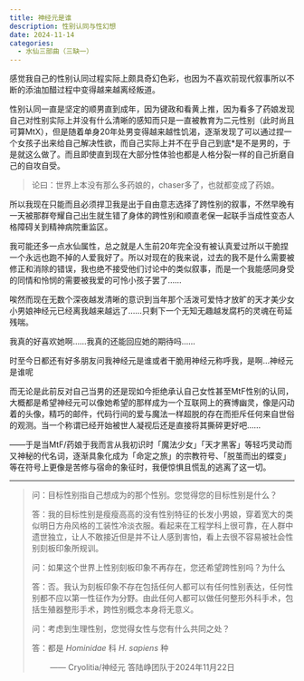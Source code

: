 ```yaml
---
title: 神经元是谁
description: 性别认同与性幻想
date: 2024-11-14
categories: 
  - 水仙三部曲（三缺一）
---
```


感觉我自己的性别认同过程实际上颇具奇幻色彩，也因为不喜欢前现代叙事所以不断的添油加醋过程中变得越来越离经叛道。

性别认同一直是坚定的顺男直到成年，因为键政和看黄上推，因为看多了药娘发现自己对性别实际上并没有什么清晰的感知而只是一直被教育为二元性别（此时尚且可算MtX），但是随着单身20年处男变得越来越性饥渴，逐渐发现了可以通过捏一个女孩子出来给自己解决性欲，而自己实际上并不在乎自己到底*是不是男的，于是就这么做了。而且即使直到现在大部分性体验也都是人格分裂一样的自己折磨自己的自攻自受。

> 论曰：世界上本没有那么多药娘的，chaser多了，也就都变成了药娘。

所以我现在只能而且必须捍卫我是出于自由意志选择了跨性别的叙事，不然早晚有一天被那群夸耀自己出生就生错了身体的跨性别和顺直老保一起联手当成性变态人格障碍关到精神病院重监区。

我可能还多一点水仙属性，总之就是人生前20年完全没有被认真爱过所以干脆捏一个永远也跑不掉的人爱我好了。所以对现在的我来说，过去的我不是什么需要被修正和消除的错误，我也绝不接受他们讨论中的类似叙事，而是一个我能感同身受的同情和怜悯的需要被我爱的可怜小孩子罢了……

唉然而现在无数个深夜越发清晰的意识到当年那个活泼可爱恃才放旷的天才美少女小男娘神经元已经离我越来越远了……只剩下一个无知无趣越发腐朽的灵魂在苟延残喘。

我真的好喜欢她啊……我真的还能回应她的期待吗……

时至今日都还有好多朋友问我神经元是谁或者干脆用神经元称呼我，是啊…神经元是谁呢

而无论是此前反对自己当男的还是现如今拒绝承认自己女性甚至MtF性别的认同，大概都是希望神经元可以像她希望的那样成为一个互联网上的赛博幽灵，像是闪动着的头像，精巧的邮件，代码行间的爱与魔法一样超脱的存在而拒斥任何来自世俗的观测。当一个称谓已经开始被世人凝视后还是直接将其撕碎更好吧……

——于是当MtF/药娘于我而言从我初识时「魔法少女」「天才黑客」等轻巧灵动而又神秘的代名词，逐渐具象化成为「命定之旅」的宗教符号、「脱茧而出的蝶变」等在符号上更像是苦修与宿命的象征时，我便惊惧且慌乱的逃离了这一切。

---

> 问：目标性别指自己想成为的那个性别。您觉得您的目标性别是什么？
>
> 答：我的目标性别是瘦瘦高高的没有性别特征的长发小男娘，穿着宽大的类似明日方舟风格的工装性冷淡衣服。看起来在工程学科上很可靠，在人群中遗世独立，让人不敢接近但是并不让人感到害怕，看上去很不容易被社会性别刻板印象所规训。
>
> 问：如果这个世界上性别刻板印象不再存在，您还希望跨性别吗？为什么
>
> 答：否。我认为刻板印象不存在包括任何人都可以有任何性别表达，任何性别都不应以第一性征作为分野。由此任何人都可以做任何整形外科手术，包括生殖器整形手术，跨性别概念本身将无意义。
>
> 问：考虑到生理性别，您觉得女性与您有什么共同之处？
>
> 答：都是 _Hominidae_ 科 _H. sapiens_ 种
>
> &emsp;&emsp; —— Cryolitia/神经元 答陆峥团队于2024年11月22日

